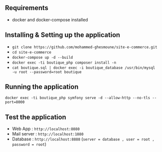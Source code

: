 ## Requirements
* docker and docker-compose installed

## Installing & Setting up the application 
* ``` git clone https://github.com/mohammed-ghesmoune/site-e-commerce.git ```
* ``` cd site-e-commerce ```
* ``` docker-compose up -d --build ```
* ``` docker exec -ti boutique_php composer install -n ```
* ``` cat boutique.sql | docker exec -i boutique_database /usr/bin/mysql -u root --password=root boutique ```

## Running the application 
 ``` docker exec -ti boutique_php symfony serve -d --allow-http --no-tls --port=8000 ```
 
## Test the application 

* Web App : ``` http://localhost:8080 ```
* Mail server : ``` http://localhost:1080 ```
* Database : ``` http://localhost:8888 ``` (```server = database , user = root , password = root```)
